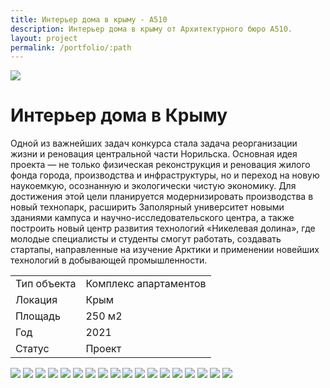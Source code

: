 ```yaml
---
title: Интерьер дома в крыму - А510
description: Интерьер дома в крыму от Архитектурного бюро А510.
layout: project
permalink: /portfolio/:path
---
```


<div id="banner">
    <img src="/images/kvartira-v-ispanskih-kvartalah/banner.jpg">
    <h1>Интерьер дома в Крыму</h1>
</div>
<main id="main">
    <div id="project-wrapper">
        <p>Одной из важнейших задач конкурса стала задача реорганизации жизни и реновация центральной части Норильска. Основная идея проекта — не только физическая реконструкция и реновация жилого фонда города, производства и инфраструктуры, но и переход на новую наукоемкую, осознанную и экологически чистую экономику. Для достижения этой цели планируется модернизировать производства в новый технопарк, расширить Заполярный университет новыми зданиями кампуса и научно-исследовательского центра, а также построить новый центр развития технологий «Никелевая долина», где молодые специалисты и студенты смогут работать, создавать стартапы, направленные на изучение Арктики и применении новейших технологий в добывающей промышленности.</p>
        <div class="table-wrapper">
            <table>
                <tbody>
                    <tr>
                        <td>Тип объекта</td>
                        <td>Комплекс апартаментов</td>
                    </tr>
                    <tr>
                        <td>Локация</td>
                        <td>Крым</td>
                    </tr>
                    <tr>
                        <td>Площадь</td>
                        <td>250 м2</td>
                    </tr>
                    <tr>
                        <td>Год</td>
                        <td>2021</td>
                    </tr>
                    <tr>
                        <td>Статус</td>
                        <td>Проект</td>
                    </tr>
                </tbody>
            </table>
        </div>
    </div>
    <div id="project-photo">
        <img class="image fit small" src="/images/kvartira-v-ispanskih-kvartalah/01.jpg">
        <img class="image fit small" src="/images/kvartira-v-ispanskih-kvartalah/02.jpg">
        <img class="image fit big" src="/images/kvartira-v-ispanskih-kvartalah/03.jpg">
        <img class="image fit medium" src="/images/kvartira-v-ispanskih-kvartalah/04.jpg">
        <img class="image fit small" src="/images/kvartira-v-ispanskih-kvartalah/05.jpg">
        <img class="image fit small" src="/images/kvartira-v-ispanskih-kvartalah/06.jpg">
        <img class="image fit small" src="/images/kvartira-v-ispanskih-kvartalah/07.jpg">
        <img class="image fit small" src="/images/kvartira-v-ispanskih-kvartalah/08.jpg">
        <img class="image fit medium" src="/images/kvartira-v-ispanskih-kvartalah/09.jpg">
        <img class="image fit small" src="/images/kvartira-v-ispanskih-kvartalah/10.jpg">
        <img class="image fit medium" src="/images/kvartira-v-ispanskih-kvartalah/11.jpg">
        <img class="image fit small" src="/images/kvartira-v-ispanskih-kvartalah/12.jpg">
        <img class="image fit small" src="/images/kvartira-v-ispanskih-kvartalah/13.jpg">
        <img class="image fit medium" src="/images/kvartira-v-ispanskih-kvartalah/14.jpg">
        <img class="image fit medium" src="/images/kvartira-v-ispanskih-kvartalah/15.jpg">
        <img class="image fit medium" src="/images/kvartira-v-ispanskih-kvartalah/16.jpg">
        <img class="image fit medium" src="/images/kvartira-v-ispanskih-kvartalah/17.jpg">
        <img class="image fit medium" src="/images/kvartira-v-ispanskih-kvartalah/18.jpg">
    </div>
</main>
